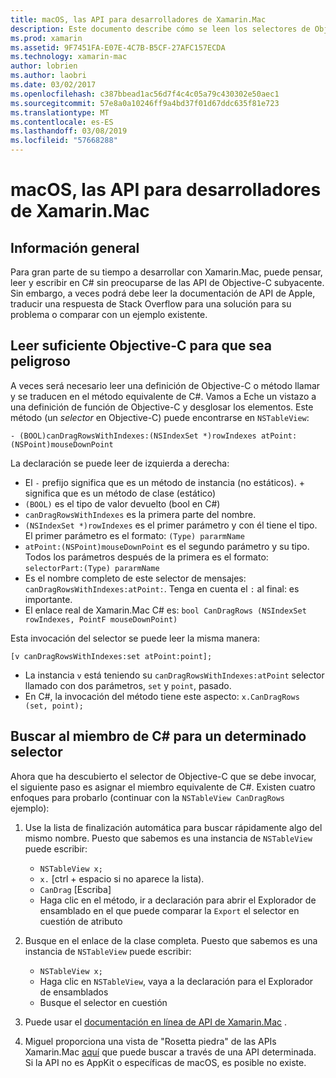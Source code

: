 ```yaml
---
title: macOS, las API para desarrolladores de Xamarin.Mac
description: Este documento describe cómo se leen los selectores de Objective-C y cómo buscar sus métodos de C# correspondientes en una aplicación de Xamarin.Mac.
ms.prod: xamarin
ms.assetid: 9F7451FA-E07E-4C7B-B5CF-27AFC157ECDA
ms.technology: xamarin-mac
author: lobrien
ms.author: laobri
ms.date: 03/02/2017
ms.openlocfilehash: c387bbead1ac56d7f4c4c05a79c430302e50aec1
ms.sourcegitcommit: 57e8a0a10246ff9a4bd37f01d67ddc635f81e723
ms.translationtype: MT
ms.contentlocale: es-ES
ms.lasthandoff: 03/08/2019
ms.locfileid: "57668288"
---
```

# <a name="macos-apis-for-xamarinmac-developers"></a>macOS, las API para desarrolladores de Xamarin.Mac

## <a name="overview"></a>Información general

Para gran parte de su tiempo a desarrollar con Xamarin.Mac, puede pensar, leer y escribir en C# sin preocuparse de las API de Objective-C subyacente. Sin embargo, a veces podrá debe leer la documentación de API de Apple, traducir una respuesta de Stack Overflow para una solución para su problema o comparar con un ejemplo existente.

## <a name="reading-enough-objective-c-to-be-dangerous"></a>Leer suficiente Objective-C para que sea peligroso

A veces será necesario leer una definición de Objective-C o método llamar y se traducen en el método equivalente de C#. Vamos a Eche un vistazo a una definición de función de Objective-C y desglosar los elementos. Este método (un *selector* en Objective-C) puede encontrarse en `NSTableView`:

```objc
- (BOOL)canDragRowsWithIndexes:(NSIndexSet *)rowIndexes atPoint:(NSPoint)mouseDownPoint
```

La declaración se puede leer de izquierda a derecha:

- El `-` prefijo significa que es un método de instancia (no estáticos). + significa que es un método de clase (estático)
- `(BOOL)` es el tipo de valor devuelto (bool en C#)
- `canDragRowsWithIndexes` es la primera parte del nombre.
- `(NSIndexSet *)rowIndexes` es el primer parámetro y con él tiene el tipo. El primer parámetro es el formato: `(Type) pararmName`
- `atPoint:(NSPoint)mouseDownPoint` es el segundo parámetro y su tipo. Todos los parámetros después de la primera es el formato: `selectorPart:(Type) pararmName`
- Es el nombre completo de este selector de mensajes: `canDragRowsWithIndexes:atPoint:`. Tenga en cuenta el `:` al final: es importante.
- El enlace real de Xamarin.Mac C# es: `bool CanDragRows (NSIndexSet rowIndexes, PointF mouseDownPoint)`

Esta invocación del selector se puede leer la misma manera:

```objc
[v canDragRowsWithIndexes:set atPoint:point];
```

- La instancia `v` está teniendo su `canDragRowsWithIndexes:atPoint` selector llamado con dos parámetros, `set` y `point`, pasado.
- En C#, la invocación del método tiene este aspecto: `x.CanDragRows (set, point);`

<a name="finding_selector" />

## <a name="finding-the-c-member-for-a-given-selector"></a>Buscar al miembro de C# para un determinado selector

Ahora que ha descubierto el selector de Objective-C que se debe invocar, el siguiente paso es asignar el miembro equivalente de C#. Existen cuatro enfoques para probarlo (continuar con la `NSTableView CanDragRows` ejemplo):

1. Use la lista de finalización automática para buscar rápidamente algo del mismo nombre. Puesto que sabemos es una instancia de `NSTableView` puede escribir:

    - `NSTableView x;`
    - `x.` [ctrl + espacio si no aparece la lista).
    - `CanDrag` [Escriba]
    - Haga clic en el método, ir a declaración para abrir el Explorador de ensamblado en el que puede comparar la `Export` el selector en cuestión de atributo

2. Busque en el enlace de la clase completa. Puesto que sabemos es una instancia de `NSTableView` puede escribir:

    - `NSTableView x;`
    - Haga clic en `NSTableView`, vaya a la declaración para el Explorador de ensamblados
    - Busque el selector en cuestión

3. Puede usar el [documentación en línea de API de Xamarin.Mac](https://docs.microsoft.com/dotnet/api/?view=xamarinmac-3.0) .

4. Miguel proporciona una vista de "Rosetta piedra" de las APIs Xamarin.Mac [aquí](https://tirania.org/tmp/rosetta.html) que puede buscar a través de una API determinada. Si la API no es AppKit o específicas de macOS, es posible no existe.

<!--
Note: In some cases, the assembly browser can hit a bug where it will open but not jump to the right definition. Keep that tab open, switch back to your source code and try again.
Note: The assembly browser tricks currently only works with Xamarin.Mac Classic. This will be fixed in a future version.
-->
